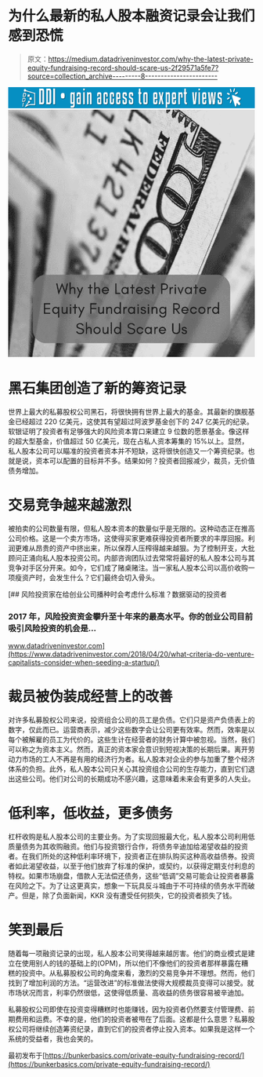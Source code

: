 # 为什么最新的私人股本融资记录会让我们感到恐慌

> 原文：<https://medium.datadriveninvestor.com/why-the-latest-private-equity-fundraising-record-should-scare-us-2f29571a5fe7?source=collection_archive---------8----------------------->

[![](img/715c0de8c2e4ef0789dd336d740742f5.png)](http://www.track.datadriveninvestor.com/1B9E)![](img/78b441460d76d5fc5f9b2fbec8d4b974.png)

# 黑石集团创造了新的筹资记录

世界上最大的私募股权公司黑石，将很快拥有世界上最大的基金。其最新的旗舰基金已经超过 220 亿美元，这使其有望超过阿波罗基金创下的 247 亿美元的纪录。软银证明了投资者有足够强大的风险资本胃口来建立 9 位数的愿景基金。像这样的超大型基金，价值超过 50 亿美元，现在占私人资本筹集的 15%以上。显然，私人股本公司可以瞄准的投资者资本并不短缺，这将很快创造又一个筹资纪录。也就是说，资本可以配置的目标并不多。结果如何？投资者回报减少，裁员，无价值债务增加。

# 交易竞争越来越激烈

被拍卖的公司数量有限，但私人股本资本的数量似乎是无限的。这种动态正在推高公司价格。这是一个卖方市场，这使得买家更难获得投资者所要求的丰厚回报。利润更难从昂贵的资产中挤出来，所以保荐人压榨得越来越狠。为了控制开支，大批顾问正涌向私人股本投资公司。内部咨询团队过去常常将最好的私人股本公司与其竞争对手区分开来。如今，它们成了赌桌赌注。当一家私人股本公司以高价收购一项瘦资产时，会发生什么？它们最终会切入骨头。

[](https://www.datadriveninvestor.com/2018/04/20/what-criteria-do-venture-capitalists-consider-when-seeding-a-startup/) [## 风险投资家在给创业公司播种时会考虑什么标准？数据驱动的投资者

### 2017 年，风险投资资金攀升至十年来的最高水平。你的创业公司目前吸引风险投资的机会是…

www.datadriveninvestor.com](https://www.datadriveninvestor.com/2018/04/20/what-criteria-do-venture-capitalists-consider-when-seeding-a-startup/) 

# 裁员被伪装成经营上的改善

对许多私募股权公司来说，投资组合公司的员工是负债。它们只是资产负债表上的数字，仅此而已。运营商表示，减少这些数字会让公司更有效率。然而，效率是以每个被解雇的员工为代价的。这些生计在经营者的财务计算中被忽视。当然，我们可以称之为资本主义。然而，真正的资本家会意识到短视决策的长期后果。离开劳动力市场的工人不再是有用的经济行为者。私人股本对企业的参与加重了整个经济体系的负担。此外，私人股本公司只关心其投资组合公司的生存能力，直到它们退出这些公司。他们对公司的长期成功不感兴趣，这意味着未来会有更多的人失业。

# 低利率，低收益，更多债务

杠杆收购是私人股本公司的主要业务。为了实现回报最大化，私人股本公司利用低质量债务为其收购融资。他们与投资银行合作，将债务辛迪加给渴望收益的投资者。在我们所处的这种低利率环境下，投资者正在排队购买这种高收益债券。投资者如此渴望收益，以至于他们放弃了标准的保护，或契约，以获得定期支付利息的特权。如果市场崩盘，借款人无法偿还债务，这些“低调”交易可能会让投资者暴露在风险之下。为了让这更真实，想象一下玩具反斗城由于不可持续的债务水平而破产。但是，除了负面新闻，KKR 没有遭受任何损失，它的投资者损失了钱。

# 笑到最后

随着每一项融资记录的出现，私人股本公司笑得越来越厉害。他们的商业模式是建立在使用别人的钱的基础上的(OPM)，所以他们不像他们的投资者那样暴露在糟糕的投资中。从私募股权公司的角度来看，激烈的交易竞争并不理想。然而，他们找到了增加利润的方法。“运营改进”的标准做法使得大规模裁员变得可以接受。就市场状况而言，利率仍然很低，这使得低质量、高收益的债务很容易被辛迪加。

私募股权公司即使在投资变得糟糕时也能赚钱，因为投资者仍然要支付管理费、前期费用和运费。不幸的是，他们的投资者被甩在了后面。这都是什么意思？私募股权公司将继续创造筹资纪录，直到它们的投资者停止投入资本。如果我是这样一个系统的受益者，我也会笑的。

最初发布于[https://bunkerbasics.com/private-equity-fundraising-record/](https://bunkerbasics.com/private-equity-fundraising-record/)
